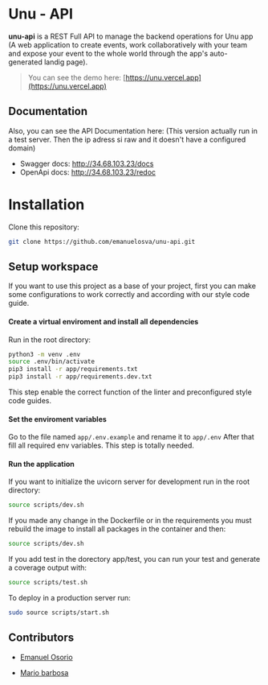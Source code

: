# Unu - API

**unu-api** is a REST Full API to manage the backend operations 
for Unu app (A web application to create events, work collaboratively 
with your team and expose your event to the whole world through the 
app's auto-generated landig page).

> You can see the demo here: [https://unu.vercel.app](https://unu.vercel.app)

## Documentation
Also, you can see the API Documentation here:
(This version actually run in a test server. Then the ip adress si raw and it doesn't have a configured domain)

- Swagger docs: http://34.68.103.23/docs
- OpenApi docs: http://34.68.103.23/redoc


# Installation
Clone this repository:

```bash
git clone https://github.com/emanuelosva/unu-api.git
```

## Setup workspace
If you want to use this project as a base of your project, first you can make some configurations
to work correctly and according with our style code guide.

#### Create a virtual enviroment and install all dependencies
Run in the root directory:

```bash
python3 -m venv .env
source .env/bin/activate
pip3 install -r app/requirements.txt
pip3 install -r app/requirements.dev.txt
```

This step enable the correct function of the linter and preconfigured style code guides.

#### Set the enviroment variables
Go to the file named `app/.env.example` and rename it to `app/.env`
After that fill all required env variables.
This step is totally needed.


#### Run the application
If you want to initialize the uvicorn server for development run in the root directory:

```bash
source scripts/dev.sh
```

If you made any change in the Dockerfile or in the requirements you must rebuild the image to install all packages in the container and then:

```bash
source scripts/dev.sh
```

If you add test in the dorectory app/test, you can run your test and generate a coverage output with:

```bash
source scripts/test.sh
```

To deploy in a production server run:

```bash
sudo source scripts/start.sh
```


## Contributors

- [Emanuel Osorio](https://github.com/emanuelosva)

- [Mario barbosa](https://github.com/mariobarbosa777)